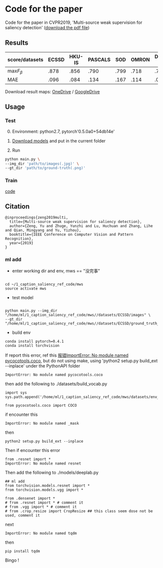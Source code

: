 # Code for the paper 
Code for the paper in CVPR2019, 'Multi-source weak supervision for saliency detection' ([download the pdf file](https://arxiv.org/pdf/1904.00566.pdf))

## Results

   score/datasets  |ECSSD | HKU-IS|PASCALS|SOD    |OMRON|DUTS-test| SED1|SED2|
  ---| ---  | ---   | ---   | ---   | --- | --- | ---|---|
  max$F_\beta$|.878|.856|.790|.799|.718|.767|.902|.849|
  MAE|.096|.084|.134|.167|.114|.096|.081|.097|
  
Download result maps: [OneDrive](https://1drv.ms/u/s!AqVkBGUQ01XGhx_eNt8MfQ_HpCO0) / [GoogleDrive](https://drive.google.com/file/d/1PqsH6HI_juyE6ZeDFhJ7ByscSEakwRS0/view?usp=sharing)

## Usage
### Test

0. Environment: python2.7, pytorch'0.5.0a0+54db14e'

1. [Download models](https://1drv.ms/f/s!AqVkBGUQ01XGhyeDYsaaxvAZXW7k) and put in the current folder



1. Run

```bash
python main.py \
--img_dir 'path/to/images(.jpg)' \
--gt_dir 'path/to/ground-truth(.png)'

```

### Train
[code](https://github.com/zengxianyu/trainmws)

## Citation
```
@inproceedings{zeng2019multi,
  title={Multi-source weak supervision for saliency detection},
  author={Zeng, Yu and Zhuge, Yunzhi and Lu, Huchuan and Zhang, Lihe and Qian, Mingyang and Yu, Yizhou},
  booktitle={IEEE Conference on Computer Vision and Pattern Recognition},
  year={2019}
}
```

### ml add

* enter working dir and env, mws == "没完事"
```

cd ~/1_caption_saliency_ref_code/mws
source activate mws

```

* test model
```

python main.py --img_dir "/home/ml/1_caption_saliency_ref_code/mws//datasets/ECSSD/images" \
--gt_dir "/home/ml/1_caption_saliency_ref_code/mws//datasets/ECSSD/ground_truth_mask"

```

* build env
```
conda install pytorch=0.4.1
conda install torchvision

```
If report this error, ref this [报错ImportError: No module named pycocotools.coco](https://blog.csdn.net/u013591306/article/details/79458220), but do not using make, using 'python2 setup.py build_ext --inplace' under the PythonAPI folder
```
ImportError: No module named pycocotools.coco
```
then add the following to ./datasets/build_vocab.py
```
import sys
sys.path.append('/home/ml/1_caption_saliency_ref_code/mws/datasets/env_related/coco/PythonAPI')

from pycocotools.coco import COCO
```
if encounter this
```
ImportError: No module named _mask
```
then
```
python2 setup.py build_ext --inplace
```

Then if encounter this error
```
from .resnet import *
ImportError: No module named resnet
```
Then add the following to ./models/deeplab.py
```
## ml add
from torchvision.models.resnet import *
from torchvision.models.vgg import *

from .densenet import *
# from .resnet import * # comment it 
# from .vgg import * # comment it
# from .crop_resize import CropResize ## this class seem dose not be used, comment it

```
next
```
ImportError: No module named tqdm
```
then
```
pip install tqdm
```

Bingo !





